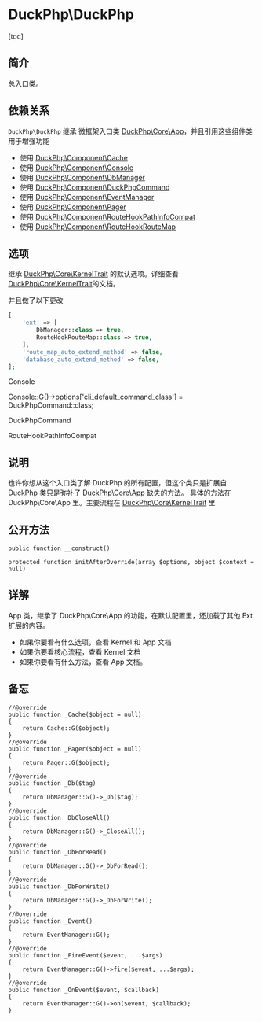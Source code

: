 # DuckPhp\DuckPhp
[toc]

## 简介
总入口类。
## 依赖关系
`DuckPhp\DuckPhp` 继承 微框架入口类 [DuckPhp\Core\App](Core-App.md)，并且引用这些组件类用于增强功能
- 使用 [DuckPhp\Component\Cache](Component-Cache.md)
- 使用 [DuckPhp\Component\Console](Component-Console.md)
- 使用 [DuckPhp\Component\DbManager](Component-DbManager.md)
- 使用 [DuckPhp\Component\DuckPhpCommand](Component-DuckPhpCommand.md)
- 使用 [DuckPhp\Component\EventManager](Component-EventManager.md)
- 使用 [DuckPhp\Component\Pager](Component-Pager.md)
- 使用 [DuckPhp\Component\RouteHookPathInfoCompat](Component-RouteHookPathInfoCompat.md)
- 使用 [DuckPhp\Component\RouteHookRouteMap](Component-RouteHookRouteMap.md)

## 选项

继承 [DuckPhp\Core\KernelTrait](Core-Trait.md) 的默认选项。详细查看 [DuckPhp\Core\KernelTrait](Core-Trait.md)的文档。

并且做了以下更改

```php
[
    'ext' => [
        DbManager::class => true,
        RouteHookRouteMap::class => true,
    ],
    'route_map_auto_extend_method' => false,
    'database_auto_extend_method' => false,
];
```
Console

Console::G()->options['cli_default_command_class'] = DuckPhpCommand::class;



DuckPhpCommand

RouteHookPathInfoCompat


## 说明

也许你想从这个入口类了解 DuckPhp 的所有配置，但这个类只是扩展自 DuckPhp 类只是弥补了 [DuckPhp\Core\App](Core-App.md) 缺失的方法。
具体的方法在 DuckPhp\Core\App 里。主要流程在 [DuckPhp\Core\KernelTrait](Core-KernelTrait.md)  里

## 公开方法
    public function __construct()
    
    protected function initAfterOverride(array $options, object $context = null)



## 详解

App 类，继承了 DuckPhp\Core\App 的功能，在默认配置里，还加载了其他 Ext 扩展的内容。


+ 如果你要看有什么选项，查看  Kernel 和 App  文档
+ 如果你要看核心流程，查看  Kernel  文档
+ 如果你要看有什么方法，查看 App 文档。

## 备忘
    //@override
    public function _Cache($object = null)
    {
        return Cache::G($object);
    }
    //@override
    public function _Pager($object = null)
    {
        return Pager::G($object);
    }
    //@override
    public function _Db($tag)
    {
        return DbManager::G()->_Db($tag);
    }
    //@override
    public function _DbCloseAll()
    {
        return DbManager::G()->_CloseAll();
    }
    //@override
    public function _DbForRead()
    {
        return DbManager::G()->_DbForRead();
    }
    //@override
    public function _DbForWrite()
    {
        return DbManager::G()->_DbForWrite();
    }
    //@override
    public function _Event()
    {
        return EventManager::G();
    }
    //@override
    public function _FireEvent($event, ...$args)
    {
        return EventManager::G()->fire($event, ...$args);
    }
    //@override
    public function _OnEvent($event, $callback)
    {
        return EventManager::G()->on($event, $callback);
    }



